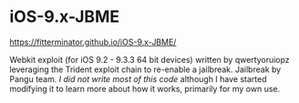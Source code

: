 # iOS-9.x-JBME

https://fitterminator.github.io/iOS-9.x-JBME/

Webkit exploit (for iOS 9.2 - 9.3.3 64 bit devices) written by qwertyoruiopz leveraging the Trident exploit chain to re-enable a jailbreak. Jailbreak by Pangu team. *I did not write most of this code* although I have started modifying it to learn more about how it works, primarily for my own use.
